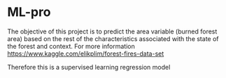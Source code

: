 # ML-pro
The objective of this project is to predict the area variable (burned forest area) based on the rest of the characteristics associated with the state of the forest and context. For more information https://www.kaggle.com/elikplim/forest-fires-data-set

Therefore this is a supervised learning regression model

